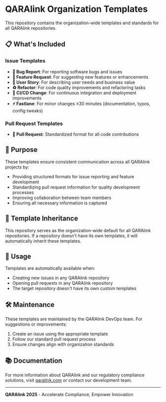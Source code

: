 ﻿# QARAlink Organization Templates

This repository contains the organization-wide templates and standards for all QARAlink repositories.

## 📋 What's Included

### Issue Templates
- **🐛 Bug Report**: For reporting software bugs and issues
- **🌟 Feature Request**: For suggesting new features or enhancements
- **🧩 User Story**: For describing user needs and business value
- **♻️ Refactor**: For code quality improvements and refactoring tasks
- **🚀 CI/CD Change**: For continuous integration and deployment improvements
- **⚡ Fastlane**: For minor changes ≤30 minutes (documentation, typos, config tweaks)

### Pull Request Templates
- **🔄 Pull Request**: Standardized format for all code contributions

## 🎯 Purpose

These templates ensure consistent communication across all QARAlink projects by:
- Providing structured formats for issue reporting and feature development
- Standardizing pull request information for quality development processes
- Improving collaboration between team members
- Ensuring all necessary information is captured

## 🔄 Template Inheritance

This repository serves as the organization-wide default for all QARAlink repositories. If a repository doesn't have its own templates, it will automatically inherit these templates.

## 📝 Usage

Templates are automatically available when:
- Creating new issues in any QARAlink repository
- Opening pull requests in any QARAlink repository
- The target repository doesn't have its own custom templates

## 🛠️ Maintenance

These templates are maintained by the QARAlink DevOps team. For suggestions or improvements:
1. Create an issue using the appropriate template
2. Follow our standard pull request process
3. Ensure changes align with organization standards

## 📚 Documentation

For more information about QARAlink and our regulatory compliance solutions, visit [qaralink.com](https://qaralink.com) or contact our development team.

---

**QARAlink 2025** - Accelerate Compliance, Empower Innovation